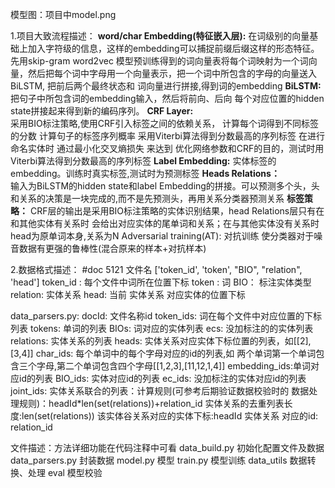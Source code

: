 模型图：项目中model.png


1.项目大致流程描述：
**word/char Embedding(特征嵌入层):**
在词级别的向量基础上加入字符级的信息，这样的embedding可以捕捉前缀后缀这样的形态特征。
先用skip-gram word2vec 模型预训练得到的词向量表将每个词映射为一个词向量，然后把每个词中字母用一个向量表示，把一个词中所包含的字母的向量送入 BiLSTM,
把前后两个最终状态和 词向量进行拼接,得到词的embedding
**BiLSTM:** 
把句子中所包含词的embedding输入，然后将前向、后向 每个对应位置的hidden state拼接起来得到新的编码序列。
**CRF Layer:**  
采用BIO标注策略,使用CRF引入标签之间的依赖关系，
计算每个词得到不同标签的分数
计算句子的标签序列概率
采用Viterbi算法得到分数最高的序列标签
在进行命名实体时 通过最小化交叉熵损失 来达到 优化网络参数和CRF的目的，测试时用Viterbi算法得到分数最高的序列标签
**Label Embedding:** 
实体标签的embedding。训练时真实标签,测试时为预测标签
**Heads Relations：**  
输入为BiLSTM的hidden state和label Embedding的拼接。可以预测多个头，头和关系的决策是一块完成的,而不是先预测头，再用关系分类器预测关系
**标签策略：** CRF层的输出是采用BIO标注策略的实体识别结果，head Relations层只有在和其他实体有关系时  会给出对应实体的尾单词和关系；在与其他实体没有关系时 head为原单词本身,关系为N
Adversarial training(AT):  对抗训练 使分类器对于噪音数据有更强的鲁棒性(混合原来的样本+对抗样本)


2.数据格式描述：
#doc 5121  文件名
['token_id', 'token', "BIO", "relation", 'head']
token_id : 每个文件中词所在位置下标
token :    词
BIO：      标注实体类型
relation:  实体关系
head:      当前 实体关系 对应实体的位置下标

data_parsers.py:
docId:        文件名称id
token_ids:    词在每个文件中对应位置的下标列表
tokens:       单词的列表
BIOs:         词对应的实体列表
ecs:          没加标注的的实体列表
relations:    实体关系的列表
heads:        实体关系对应实体下标位置的列表，如[[2],[3,4]]
char_ids:     每个单词中的每个字母对应的id的列表,如 两个单词第一个单词包含三个字母,第二个单词包含四个字母[[1,2,3],[11,12,1,4]]
embedding_ids:单词对应id的列表
BIO_ids:      实体对应id的列表
ec_ids:       没加标注的实体对应id的列表
joint_ids:    实体关系联合的列表：计算规则(可参考后期验证数据校验时的 数据处理规则)：headId*len(set(relations))+relation_id
实体关系的去重列表长度:len(set(relations))
该实体谷关系对应的实体下标:headId
实体关系 对应的id: relation_id



文件描述：方法详细功能在代码注释中可看
data_build.py    初始化配置文件及数据
data_parsers.py  封装数据
model.py         模型
train.py         模型训练
data_utils       数据转换、处理
eval             模型校验
